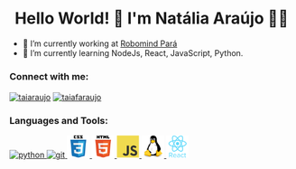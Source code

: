 <h1 align="center"> Hello World! 👋 I'm Natália Araújo 👩‍💻</h1>

- 🔭 I’m currently working at [Robomind Pará](https://www.instagram.com/robomindpara/)
- 🌱 I’m currently learning NodeJs, React, JavaScript, Python.

<h3 align="left">Connect with me:</h3>
<p align="left">
<a href="https://www.linkedin.com/in/taiaraujo/" target="blank"><img align="center" src="https://cdn.jsdelivr.net/npm/simple-icons@3.0.1/icons/linkedin.svg" alt="taiaraujo" height="30" width="40" /></a>
<a href="https://www.instagram.com/taiafaraujo/" target="blank"><img align="center" src="https://cdn.jsdelivr.net/npm/simple-icons@3.0.1/icons/instagram.svg" alt="taiafaraujo" height="30" width="40" /></a> </p>

<h3 align="left">Languages and Tools:</h3>
<p align="left"> <a href="https://www.python.org/" target="_blank"> <img src="https://www.python.org/static/img/python-logo@2x.png" alt="python" width="120" height="40"/> </a> <a href="https://git-scm.com/" target="_blank"> <img src="https://www.vectorlogo.zone/logos/git-scm/git-scm-icon.svg" alt="git" width="40" height="40"/> </a> <a href="https://www.w3schools.com/css/" target="_blank"> <img src="https://raw.githubusercontent.com/devicons/devicon/master/icons/css3/css3-original-wordmark.svg" alt="css3" width="40" height="40"/> </a> <a href="https://www.w3.org/html/" target="_blank"> <img src="https://raw.githubusercontent.com/devicons/devicon/master/icons/html5/html5-original-wordmark.svg" alt="html5" width="40" height="40"/> </a> <a href="https://developer.mozilla.org/en-US/docs/Web/JavaScript" target="_blank"> <img src="https://raw.githubusercontent.com/devicons/devicon/master/icons/javascript/javascript-original.svg" alt="javascript" width="40" height="40"/> </a> <a href="https://www.linux.org/" target="_blank"> <img src="https://raw.githubusercontent.com/devicons/devicon/master/icons/linux/linux-original.svg" alt="linux" width="40" height="40"/> </a> <a href="https://reactjs.org/" target="_blank"> <img src="https://raw.githubusercontent.com/devicons/devicon/master/icons/react/react-original-wordmark.svg" alt="react" width="40" height="40"/> </a> 
</p>

<!--
**taiaraujo/taiaraujo** is a ✨ _special_ ✨ repository because its `README.md` (this file) appears on your GitHub profile.

Here are some ideas to get you started:

- 🔭 I’m currently working on ...
- 🌱 I’m currently learning ...
- 👯 I’m looking to collaborate on ...
- 🤔 I’m looking for help with ...
- 💬 Ask me about ...
- 📫 How to reach me: ...
- 😄 Pronouns: ...
- ⚡ Fun fact: ...
-->
